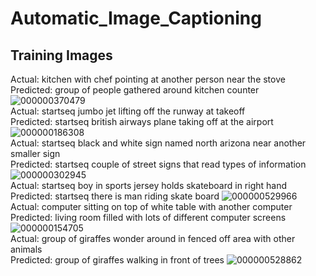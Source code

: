 # Automatic_Image_Captioning

## Training Images

Actual:    kitchen with chef pointing at another person near the stove
<br>Predicted:  group of people gathered around kitchen counter
![000000370479](https://user-images.githubusercontent.com/30891813/49959423-84ba0a80-ff33-11e8-8729-2dab72b1d581.jpg)
<br>Actual:    startseq jumbo jet lifting off the runway at takeoff
<br>Predicted:  startseq british airways plane taking off at the airport
![000000186308](https://user-images.githubusercontent.com/30891813/49959445-956a8080-ff33-11e8-902a-8dc2de02bf8e.jpg)
<br>Actual:    startseq black and white sign named north arizona near another smaller sign
<br>Predicted:  startseq couple of street signs that read types of information
![000000302945](https://user-images.githubusercontent.com/30891813/49959517-c945a600-ff33-11e8-9352-b643f95e40e5.jpg)
<br>Actual:    startseq boy in sports jersey holds skateboard in right hand
<br>Predicted:  startseq there is man riding skate board
![000000529966](https://user-images.githubusercontent.com/30891813/49959552-dc587600-ff33-11e8-87d5-f63fe0e1a86c.jpg)
<br>Actual:    computer sitting on top of white table with another computer
<br>Predicted:  living room filled with lots of different computer screens
![000000154705](https://user-images.githubusercontent.com/30891813/49959564-e8dcce80-ff33-11e8-8405-2e8abdd2a870.jpg)
<br>Actual:    group of giraffes wonder around in fenced off area with other animals
<br>Predicted:  group of giraffes walking in front of trees
![000000528862](https://user-images.githubusercontent.com/30891813/49959578-f72aea80-ff33-11e8-85d3-5b1a0da35e11.jpg)

